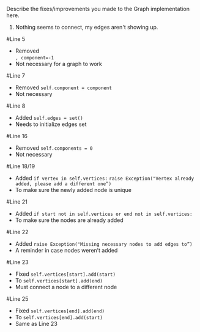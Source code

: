 Describe the fixes/improvements you made to the Graph implementation here.

1. Nothing seems to connect, my edges aren't showing up.

#Line 5
- Removed        
`, component=-1`
- Not necessary for a graph to work

#Line 7
- Removed 
`self.component = component`
- Not necessary

#Line 8
- Added
`self.edges = set()`
- Needs to initialize edges set

#Line 16
- Removed
`self.components = 0`
- Not necessary

#Line 18/19
- Added
`if vertex in self.vertices:`
	`raise Exception("Vertex already added, please add a different one”)`
- To make sure the newly added node is unique

#Line 21
- Added
`if start not in self.vertices or end not in self.vertices:`
- To make sure the nodes are already added

#Line 22
- Added
`raise Exception("Missing necessary nodes to add edges to”)`
- A reminder in case nodes weren’t added

#Line 23
- Fixed
`self.vertices[start].add(start)`
- To
`self.vertices[start].add(end)`
- Must connect a node to a different node

#Line 25
- Fixed
`self.vertices[end].add(end)`
- To
`self.vertices[end].add(start)`
- Same as Line 23
